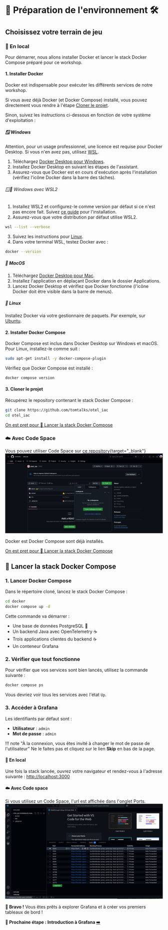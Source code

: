 # 🎉 Préparation de l'environnement 🛠️

## Choisissez votre terrain de jeu
### 🏡 En local

Pour démarrer, nous allons installer Docker et lancer le stack Docker Compose préparé pour ce workshop.

#### 1. Installer Docker

Docker est indispensable pour exécuter les différents services de notre workshop.

Si vous avez déjà Docker (et Docker Compose) installé, vous pouvez directement vous rendre à l'étape [Cloner le projet](#3-cloner-le-projet).

Sinon, suivez les instructions ci-dessous en fonction de votre système d'exploitation :

##### 🪟 Windows

Attention, pour un usage professionnel, une licence est requise pour Docker Desktop. Si vous n'en avez pas, utilisez [WSL](#windows-avec-wsl2).

1. Téléchargez [Docker Desktop pour Windows](https://docs.docker.com/desktop/setup/install/windows-install/).
2. Installez Docker Desktop en suivant les étapes de l'assistant.
3. Assurez-vous que Docker est en cours d'exécution après l'installation (vérifiez l'icône Docker dans la barre des tâches).

###### 🪟🐧 Windows avec WSL2

1. Installez WSL2 et configurez-le comme version par défaut si ce n'est pas encore fait. Suivez [ce guide](https://docs.microsoft.com/fr-fr/windows/wsl/install) pour l'installation.
2. Assurez-vous que votre distribution par défaut utilise WSL2.
```bash
wsl --list --verbose
```
3. Suivez les instructions pour [Linux](#linux).
4. Dans votre terminal WSL, testez Docker avec :
```bash
docker --version
```

##### 🍏 MacOS

1. Téléchargez [Docker Desktop pour Mac](https://docs.docker.com/desktop/setup/install/mac-install/).
2. Installez l'application en déplaçant Docker dans le dossier Applications.
3. Lancez Docker Desktop et vérifiez que Docker fonctionne (l'icône Docker doit être visible dans la barre de menus).

##### 🐧 Linux

Installez Docker via votre gestionnaire de paquets. Par exemple, sur [Ubuntu](https://docs.docker.com/engine/install/ubuntu/).

#### 2. Installer Docker Compose

Docker Compose est inclus dans Docker Desktop sur Windows et macOS. Pour Linux, installez-le comme suit :

```bash
sudo apt-get install -y docker-compose-plugin
```

Vérifiez que Docker Compose est installé :

```bash
docker compose version
```

#### 3. Cloner le projet

Récupérez le repository contenant le stack Docker Compose :

```bash
git clone https://github.com/tomtalks/otel_iac
cd otel_iac
```
[On est pret pour 🚀 Lancer la stack Docker Compose](#lancer-la-stack-docker-compose)

### ☁️ Avec Code Space

Vous pouvez utiliser Code Space sur [ce repository](https://github.com/tomtalks/otel_iac){target="_blank"}
![Code Space](CodeSpace.png)

Docker est Docker Compose sont déjà installés.

[On est pret pour 🚀 Lancer la stack Docker Compose](#lancer-la-stack-docker-compose)

## 🚀 Lancer la stack Docker Compose

### 1. Lancer Docker Compose

Dans le répertoire cloné, lancez le stack Docker Compose :

```bash
cd docker
docker compose up -d
```

Cette commande va démarrer :

* Une base de données PostgreSQL 🐘
* Un backend Java avec OpenTelemetry ☕
* Trois applications clientes du backend ☕
* Un conteneur Grafana

### 2. Vérifier que tout fonctionne

Pour vérifier que vos services sont bien lancés, utilisez la commande suivante :

```bash
docker compose ps
```

Vous devriez voir tous les services avec l'état `Up`.

### 3. Accéder à Grafana

Les identifiants par défaut sont :

* **Utilisateur** : `admin`
* **Mot de passe** : `admin`

!!! note "À la connexion, vous êtes invité à changer le mot de passe de l'utilisateur"
      Ne le faites pas et cliquez sur le lien **Skip** en bas de la page.

#### 🏡 En local

Une fois la stack lancée, ouvrez votre navigateur et rendez-vous à l'adresse suivante : [http://localhost:3000](http://localhost:3000)

#### ☁️ Avec Code space

Si vous utilisez un Code Space, l'url est affichée dans l'onglet Ports.
![Onglet Ports](CodeSpacePort.png)

**🚀 Bravo !** Vous êtes prêts à explorer Grafana et à créer vos premiers tableaux de bord !

**🛫 Prochaine étape : Introduction à Grafana [➡️](../intro/README.md)**
